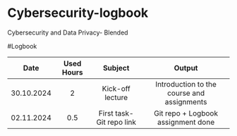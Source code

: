 # Cybersecurity-logbook
Cybersecurity and Data Privacy- Blended

#Logbook

| Date | Used Hours | Subject | Output | 
| :---:         |     :---:    | :---: | :---: |
| 30.10.2024   | 2     | Kick-off lecture    | Introduction to the course and assignments    |
| 02.11.2024   | 0.5     | First task- Git repo link    | Git repo + Logbook assignment done    |
